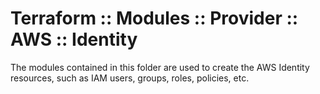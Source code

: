 # Terraform :: Modules :: Provider :: AWS :: Identity

The modules contained in this folder are used to create the AWS Identity resources,
such as IAM users, groups, roles, policies, etc.